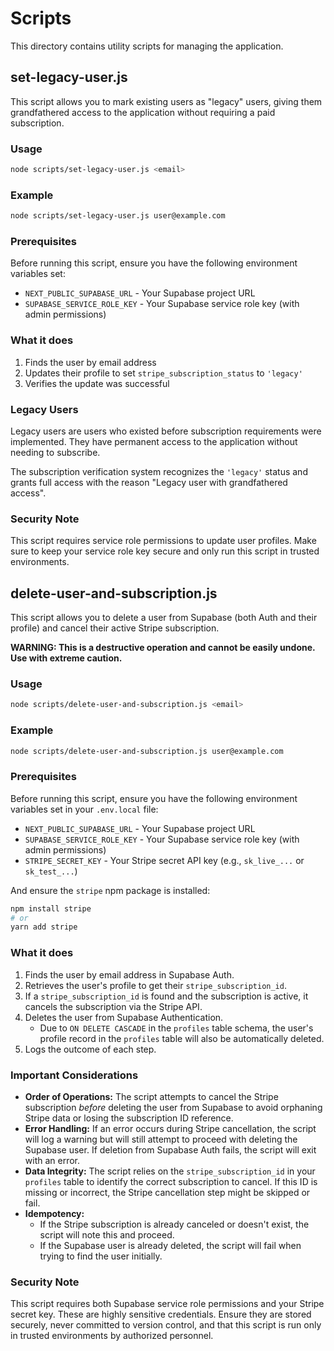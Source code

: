 # Scripts

This directory contains utility scripts for managing the application.

## set-legacy-user.js

This script allows you to mark existing users as "legacy" users, giving them grandfathered access to the application without requiring a paid subscription.

### Usage

```bash
node scripts/set-legacy-user.js <email>
```

### Example

```bash
node scripts/set-legacy-user.js user@example.com
```

### Prerequisites

Before running this script, ensure you have the following environment variables set:

- `NEXT_PUBLIC_SUPABASE_URL` - Your Supabase project URL
- `SUPABASE_SERVICE_ROLE_KEY` - Your Supabase service role key (with admin permissions)

### What it does

1. Finds the user by email address
2. Updates their profile to set `stripe_subscription_status` to `'legacy'`
3. Verifies the update was successful

### Legacy Users

Legacy users are users who existed before subscription requirements were implemented. They have permanent access to the application without needing to subscribe.

The subscription verification system recognizes the `'legacy'` status and grants full access with the reason "Legacy user with grandfathered access".

### Security Note

This script requires service role permissions to update user profiles. Make sure to keep your service role key secure and only run this script in trusted environments. 

## delete-user-and-subscription.js

This script allows you to delete a user from Supabase (both Auth and their profile) and cancel their active Stripe subscription.

**WARNING: This is a destructive operation and cannot be easily undone. Use with extreme caution.**

### Usage

```bash
node scripts/delete-user-and-subscription.js <email>
```

### Example

```bash
node scripts/delete-user-and-subscription.js user@example.com
```

### Prerequisites

Before running this script, ensure you have the following environment variables set in your `.env.local` file:

- `NEXT_PUBLIC_SUPABASE_URL` - Your Supabase project URL
- `SUPABASE_SERVICE_ROLE_KEY` - Your Supabase service role key (with admin permissions)
- `STRIPE_SECRET_KEY` - Your Stripe secret API key (e.g., `sk_live_...` or `sk_test_...`)

And ensure the `stripe` npm package is installed:
```bash
npm install stripe
# or
yarn add stripe
```

### What it does

1.  Finds the user by email address in Supabase Auth.
2.  Retrieves the user's profile to get their `stripe_subscription_id`.
3.  If a `stripe_subscription_id` is found and the subscription is active, it cancels the subscription via the Stripe API.
4.  Deletes the user from Supabase Authentication.
    -   Due to `ON DELETE CASCADE` in the `profiles` table schema, the user's profile record in the `profiles` table will also be automatically deleted.
5.  Logs the outcome of each step.

### Important Considerations

-   **Order of Operations:** The script attempts to cancel the Stripe subscription *before* deleting the user from Supabase to avoid orphaning Stripe data or losing the subscription ID reference.
-   **Error Handling:** If an error occurs during Stripe cancellation, the script will log a warning but will still attempt to proceed with deleting the Supabase user. If deletion from Supabase Auth fails, the script will exit with an error.
-   **Data Integrity:** The script relies on the `stripe_subscription_id` in your `profiles` table to identify the correct subscription to cancel. If this ID is missing or incorrect, the Stripe cancellation step might be skipped or fail.
-   **Idempotency:** 
    -   If the Stripe subscription is already canceled or doesn't exist, the script will note this and proceed.
    -   If the Supabase user is already deleted, the script will fail when trying to find the user initially.

### Security Note

This script requires both Supabase service role permissions and your Stripe secret key. These are highly sensitive credentials. Ensure they are stored securely, never committed to version control, and that this script is run only in trusted environments by authorized personnel. 